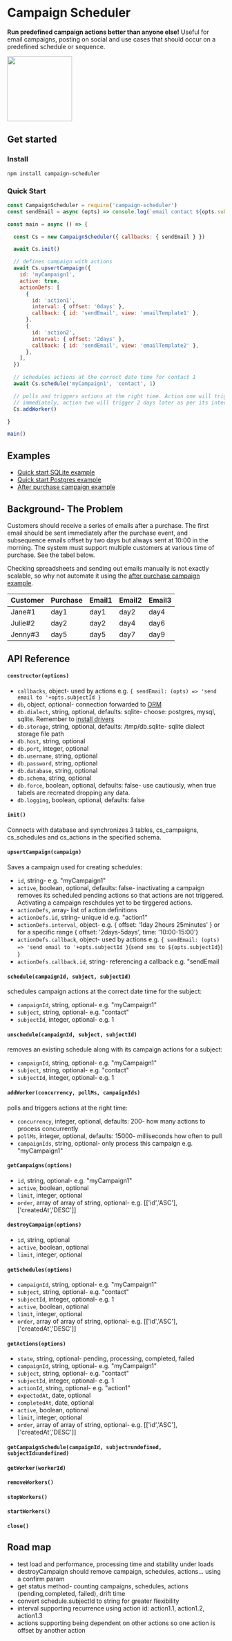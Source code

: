 # Campaign Scheduler
**Run predefined campaign actions better than anyone else!** Useful for email campaigns, posting on social and use cases that should occur on a predefined schedule or sequence.

<p align="left">
  <img width="150px" src="https://raw.githubusercontent.com/DanielZambelli/campaign-scheduler/master/icon.png" />
</p>

## Get started

### Install
```
npm install campaign-scheduler
```

### Quick Start
``` js
const CampaignScheduler = require('campaign-scheduler')
const sendEmail = async (opts) => console.log(`email contact ${opts.subjectId} using:`, opts)

const main = async () => {

  const Cs = new CampaignScheduler({ callbacks: { sendEmail } })

  await Cs.init()

  // defines campaign with actions
  await Cs.upsertCampaign({
    id: 'myCampaign1',
    active: true,
    actionDefs: [
      {
        id: 'action1',
        interval: { offset: '0days' },
        callback: { id: 'sendEmail', view: 'emailTemplate1' },
      },
      {
        id: 'action2',
        interval: { offset: '2days' },
        callback: { id: 'sendEmail', view: 'emailTemplate2' },
      },
    ],
  })

  // schedules actions at the correct date time for contact 1
  await Cs.schedule('myCampaign1', 'contact', 1)

  // polls and triggers actions at the right time. Action one will trigger 
  // immediately, action two will trigger 2 days later as per its interval.
  Cs.addWorker()

}

main()
```

## Examples
* [Quick start SQLite example](./examples/quickStartSqlite.js)
* [Quick start Postgres example](./examples/quickStartSqlite.js)
* [After purchase campaign example](./examples/afterPurchaseCampaign.js)

## Background- The Problem
Customers should receive a series of emails after a purchase. The first email should be sent immediately after the purchase event, and subsequence emails offset by two days but always sent at 10:00 in the morning. The system must support multiple customers at various time of purchase. See the tabel below.

Checking spreadsheets and sending out emails manually is not exactly scalable, so why not automate it using the [after purchase campaign example](./examples/afterPurchaseCampaign.js).

| Customer| Purchase | Email1 | Email2 | Email3 |
|---------|-----------|---------|---------|---------|
| Jane#1  | day1      | day1    | day2    | day4    |
| Julie#2 | day2      | day2    | day4    | day6    |
| Jenny#3  | day5      | day5    | day7    | day9    |

## API Reference

#### `constructor(options)`
* `callbacks`, object- used by actions e.g. `{ sendEmail: (opts) => 'send email to '+opts.subjectId }`
* `db`, object, optional- connection forwarded to [ORM](https://sequelize.org/api/v6/class/src/sequelize.js~sequelize#instance-constructor-constructor)
* `db.dialect`, string, optional, defaults: sqlite- choose: postgres, mysql, sqlite. Remember to [install drivers](https://sequelize.org/docs/v6/getting-started/)
* `db.storage`, string, optional, defaults: /tmp/db.sqlite- sqlite dialect storage file path
* `db.host`, string, optional
* `db.port`, integer, optional
* `db.username`, string, optional
* `db.password`, string, optional
* `db.database`, string, optional
* `db.schema`, string, optional
* `db.force`, boolean, optional, defaults: false- use cautiously, when true tabels are recreated dropping any data.
* `db.logging`, boolean, optional, defaults: false

#### `init()`
Connects with database and synchronizes 3 tables, cs_campaigns, cs_schedules and cs_actions in the specified schema.

#### `upsertCampaign(campaign)`
Saves a campaign used for creating schedules: 
* `id`, string- e.g. "myCampaign1"
* `active`, boolean, optional, defaults: false- inactivating a campaign removes its scheduled pending actions so that actions are not triggered. Activating a campaign reschdules yet to be tirggered actions.
* `actionDefs`, array- list of action definitions
* `actionDefs.id`, string- unique id e.g. "action1"
* `actionDefs.interval`, object- e.g. { offset: '1day 2hours 25minutes' } or for a specific range {  offset: '2days-5days', time: '10:00-15:00'}
* `actionDefs.callback`, object- used by actions e.g. `{ sendEmail: (opts) => 'send email to '+opts.subjectId }`(`send sms to ${opts.subjectId}`) }
* `actionDefs.callback.id`, string- referencing a callback e.g. "sendEmail

#### `schedule(campaignId, subject, subjectId)`
schedules campaign actions at the correct date time for the subject: 
* `campaignId`, string, optional- e.g. "myCampaign1"
* `subject`, string, optional- e.g. "contact"
* `subjectId`, integer, optional- e.g. 1

#### `unschedule(campaignId, subject, subjectId)`
removes an existing schedule along with its campaign actions for a subject: 
* `campaignId`, string, optional- e.g. "myCampaign1"
* `subject`, string, optional- e.g. "contact"
* `subjectId`, integer, optional- e.g. 1

#### `addWorker(concurrency, pollMs, campaignIds)`
polls and triggers actions at the right time: 
* `concurrency`, integer, optional, defaults: 200- how many actions to process concurrently
* `pollMs`, integer, optional, defaults: 15000- milliseconds how often to pull
* `campaignIds`, string, optional- only process this campaign e.g. "myCampaign1"

#### `getCampaigns(options)`
* `id`, string, optional- e.g. "myCampaign1"
* `active`, boolean, optional
* `limit`, integer, optional
* `order`, array of array of string, optional- e.g. [['id','ASC'], ['createdAt','DESC']]

#### `destroyCampaign(options)`
* `id`, string, optional
* `active`, boolean, optional
* `limit`, integer, optional

#### `getSchedules(options)`
* `campaignId`, string, optional- e.g. "myCampaign1"
* `subject`, string, optional- e.g. "contact"
* `subjectId`, integer, optional- e.g. 1
* `active`, boolean, optional
* `limit`, integer, optional
* `order`, array of array of string, optional- e.g. [['id','ASC'], ['createdAt','DESC']]

#### `getActions(options)`
* `state`, string, optional- pending, processing, completed, failed
* `campaignId`, string, optional- e.g. "myCampaign1"
* `subject`, string, optional- e.g. "contact"
* `subjectId`, integer, optional- e.g. 1
* `actionId`, string, optional- e.g. "action1"
* `expectedAt`, date, optional
* `completedAt`, date, optional
* `active`, boolean, optional
* `limit`, integer, optional
* `order`, array of array of string, optional- e.g. [['id','ASC'], ['createdAt','DESC']]

#### `getCampaignSchedule(campaignId, subject=undefined, subjectId=undefined)`
#### `getWorker(workerId)`
#### `removeWorkers()`
#### `stopWorkers()`
#### `startWorkers()`
#### `close()`

## Road map
* test load and performance, processing time and stability under loads
* destroyCampaign should remove campaign, schedules, actions... using a confirm param
* get status method- counting campaigns, schedules, actions (pending,completed, failed), drift time
* convert schedule.subjectId to string for greater flexibility
* interval supporting recurrence using action id: action1.1,  action1.2,  action1.3
* actions supporting being dependent on other actions so one action is offset by another action
